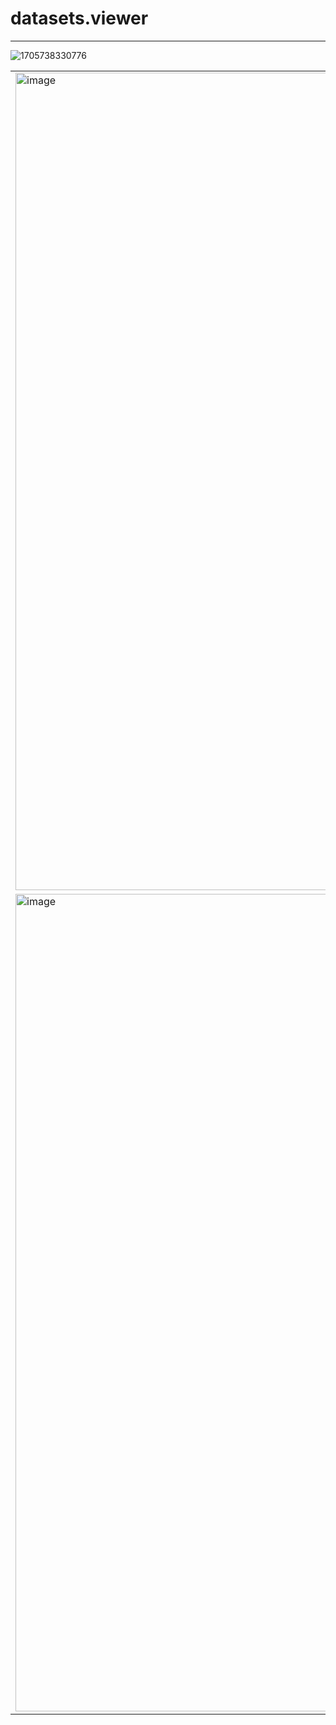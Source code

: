# datasets.viewer

---

![1705738330776](https://github.com/isLinXu/issues/assets/59380685/6ef6010d-d02a-404b-804a-76b6647b2007)



|                                                              |                                                              |                                                              |
| ------------------------------------------------------------ | ------------------------------------------------------------ | ------------------------------------------------------------ |
| <img width="1308" alt="image" src="https://github.com/isLinXu/issues/assets/59380685/cd956bc3-ca9f-4506-925f-8c17e7c1ee8b"> | <img width="1308" alt="image" src="https://github.com/isLinXu/issues/assets/59380685/422ad84a-2d44-4ab6-bd8b-fe7ccf080b53"> | <img width="1308" alt="image" src="https://github.com/isLinXu/issues/assets/59380685/99478779-0e44-46a5-b554-d014d03f513f"> |
| <img width="1308" alt="image" src="https://github.com/isLinXu/issues/assets/59380685/d1081ffa-1091-433a-8f59-77542780452f"> | <img width="1308" alt="image" src="https://github.com/isLinXu/issues/assets/59380685/ddfacd05-7b7d-4e76-ac8c-fe483d900e78"> | <img width="1308" alt="image" src="https://github.com/isLinXu/issues/assets/59380685/6aa78e74-2244-4868-9cee-f8e845b9f922"> |

